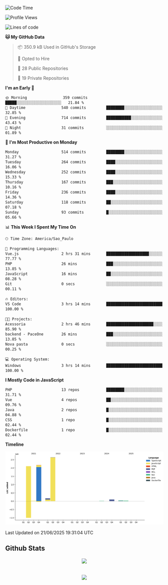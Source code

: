  
<!--START_SECTION:waka-->
![Code Time](http://img.shields.io/badge/Code%20Time-1%2C893%20hrs%2023%20mins-blue)

![Profile Views](http://img.shields.io/badge/Profile%20Views-0-blue)

![Lines of code](https://img.shields.io/badge/From%20Hello%20World%20I%27ve%20Written-7.2%20million%20lines%20of%20code-blue)

**🐱 My GitHub Data** 

> 📦 350.9 kB Used in GitHub's Storage 
 > 
> 💼 Opted to Hire
 > 
> 📜 28 Public Repositories 
 > 
> 🔑 19 Private Repositories 
 > 
**I'm an Early 🐤** 

```text
🌞 Morning                359 commits         █████░░░░░░░░░░░░░░░░░░░░   21.84 % 
🌆 Daytime                540 commits         ████████░░░░░░░░░░░░░░░░░   32.85 % 
🌃 Evening                714 commits         ███████████░░░░░░░░░░░░░░   43.43 % 
🌙 Night                  31 commits          ░░░░░░░░░░░░░░░░░░░░░░░░░   01.89 % 
```
📅 **I'm Most Productive on Monday** 

```text
Monday                   514 commits         ████████░░░░░░░░░░░░░░░░░   31.27 % 
Tuesday                  264 commits         ████░░░░░░░░░░░░░░░░░░░░░   16.06 % 
Wednesday                252 commits         ████░░░░░░░░░░░░░░░░░░░░░   15.33 % 
Thursday                 167 commits         ███░░░░░░░░░░░░░░░░░░░░░░   10.16 % 
Friday                   236 commits         ████░░░░░░░░░░░░░░░░░░░░░   14.36 % 
Saturday                 118 commits         ██░░░░░░░░░░░░░░░░░░░░░░░   07.18 % 
Sunday                   93 commits          █░░░░░░░░░░░░░░░░░░░░░░░░   05.66 % 
```


📊 **This Week I Spent My Time On** 

```text
🕑︎ Time Zone: America/Sao_Paulo

💬 Programming Languages: 
Vue.js                   2 hrs 31 mins       ███████████████████░░░░░░   77.77 % 
PHP                      26 mins             ███░░░░░░░░░░░░░░░░░░░░░░   13.85 % 
JavaScript               16 mins             ██░░░░░░░░░░░░░░░░░░░░░░░   08.28 % 
Git                      0 secs              ░░░░░░░░░░░░░░░░░░░░░░░░░   00.11 % 

🔥 Editors: 
VS Code                  3 hrs 14 mins       █████████████████████████   100.00 % 

🐱‍💻 Projects: 
Acessoria                2 hrs 46 mins       █████████████████████░░░░   85.90 % 
backend - PaceOne        26 mins             ███░░░░░░░░░░░░░░░░░░░░░░   13.85 % 
Nova pasta               0 secs              ░░░░░░░░░░░░░░░░░░░░░░░░░   00.25 % 

💻 Operating System: 
Windows                  3 hrs 14 mins       █████████████████████████   100.00 % 
```

**I Mostly Code in JavaScript** 

```text
PHP                      13 repos            ████████░░░░░░░░░░░░░░░░░   31.71 % 
Vue                      4 repos             ██░░░░░░░░░░░░░░░░░░░░░░░   09.76 % 
Java                     2 repos             █░░░░░░░░░░░░░░░░░░░░░░░░   04.88 % 
CSS                      1 repo              █░░░░░░░░░░░░░░░░░░░░░░░░   02.44 % 
Dockerfile               1 repo              █░░░░░░░░░░░░░░░░░░░░░░░░   02.44 % 
```



**Timeline**

![Lines of Code chart](https://raw.githubusercontent.com/MaueDev/MaueDev/main/assets/bar_graph.png)


 Last Updated on 21/06/2025 19:31:04 UTC
<!--END_SECTION:waka-->

## Github Stats  
<div align="center"><img src="https://github-readme-stats.vercel.app/api/top-langs/?username=MaueDev&hide_border=true&layout=compact" align="center" /></div>  

<br/>  

<br/>  

<div align="center">
<img src="https://komarev.com/ghpvc/?username=MaueDev&&style=flat-square" align="center" />
</div>  
  
